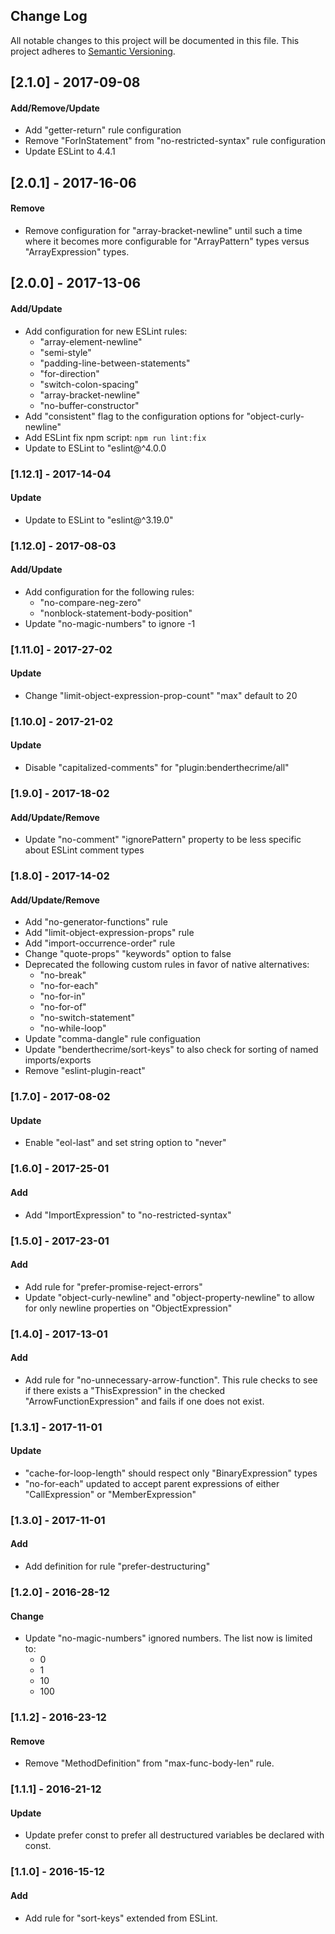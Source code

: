 ## Change Log
All notable changes to this project will be documented in this file.
This project adheres to [Semantic Versioning](http://semver.org/).

## [2.1.0] - 2017-09-08
#### Add/Remove/Update
- Add "getter-return" rule configuration
- Remove "ForInStatement" from "no-restricted-syntax" rule configuration
- Update ESLint to 4.4.1

## [2.0.1] - 2017-16-06
#### Remove
- Remove configuration for "array-bracket-newline" until such a time where it becomes more configurable for "ArrayPattern" types versus "ArrayExpression" types.

## [2.0.0] - 2017-13-06
#### Add/Update
- Add configuration for new ESLint rules:
    - "array-element-newline"
    - "semi-style"
    - "padding-line-between-statements"
    - "for-direction"
    - "switch-colon-spacing"
    - "array-bracket-newline"
    - "no-buffer-constructor"
- Add "consistent" flag to the configuration options for "object-curly-newline"
- Add ESLint fix npm script:
    `npm run lint:fix`
- Update to ESLint to "eslint@^4.0.0

### [1.12.1] - 2017-14-04
#### Update
- Update to ESLint to "eslint@^3.19.0"

### [1.12.0] - 2017-08-03
#### Add/Update
- Add configuration for the following rules:
    - "no-compare-neg-zero"
    - "nonblock-statement-body-position"
- Update "no-magic-numbers" to ignore -1

### [1.11.0] - 2017-27-02
#### Update
- Change "limit-object-expression-prop-count" "max" default to 20

### [1.10.0] - 2017-21-02
#### Update
- Disable "capitalized-comments" for "plugin:benderthecrime/all"

### [1.9.0] - 2017-18-02
#### Add/Update/Remove
- Update "no-comment" "ignorePattern" property to be less specific about ESLint comment types

### [1.8.0] - 2017-14-02
#### Add/Update/Remove
- Add "no-generator-functions" rule
- Add "limit-object-expression-props" rule
- Add "import-occurrence-order" rule
- Change "quote-props" "keywords" option to false
- Deprecated the following custom rules in favor of native alternatives:
    - "no-break"
    - "no-for-each"
    - "no-for-in"
    - "no-for-of"
    - "no-switch-statement"
    - "no-while-loop"
- Update "comma-dangle" rule configuation
- Update "benderthecrime/sort-keys" to also check for sorting of named imports/exports
- Remove "eslint-plugin-react"

### [1.7.0] - 2017-08-02
#### Update
- Enable "eol-last" and set string option to "never"

### [1.6.0] - 2017-25-01
#### Add
- Add "ImportExpression" to "no-restricted-syntax"

### [1.5.0] - 2017-23-01
#### Add
- Add rule for "prefer-promise-reject-errors"
- Update "object-curly-newline" and "object-property-newline" to allow for only newline properties on "ObjectExpression"

### [1.4.0] - 2017-13-01
#### Add
- Add rule for "no-unnecessary-arrow-function". This rule checks to see if there exists a "ThisExpression" in the checked "ArrowFunctionExpression" and fails if one does not exist.

### [1.3.1] - 2017-11-01
#### Update
- "cache-for-loop-length" should respect only "BinaryExpression" types
- "no-for-each" updated to accept parent expressions of either "CallExpression" or "MemberExpression"

### [1.3.0] - 2017-11-01
#### Add
- Add definition for rule "prefer-destructuring"

### [1.2.0] - 2016-28-12
#### Change
- Update "no-magic-numbers" ignored numbers. The list now is limited to:
  - 0
  - 1
  - 10
  - 100

### [1.1.2] - 2016-23-12
#### Remove
- Remove "MethodDefinition" from "max-func-body-len" rule.

### [1.1.1] - 2016-21-12
#### Update
- Update prefer const to prefer all destructured variables be declared with const.

### [1.1.0] - 2016-15-12
#### Add
- Add rule for "sort-keys" extended from ESLint.
